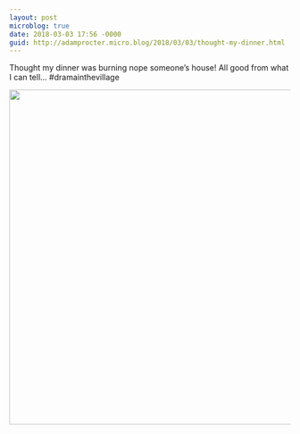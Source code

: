 ```yaml
---
layout: post
microblog: true
date: 2018-03-03 17:56 -0000
guid: http://adamprocter.micro.blog/2018/03/03/thought-my-dinner.html
---
```

Thought my dinner was burning nope someone’s house! All good from what I can tell... #dramainthevillage

<img src="http://discursive.adamprocter.co.uk/uploads/2018/b0c34efd63.jpg" width="600" height="600" />

